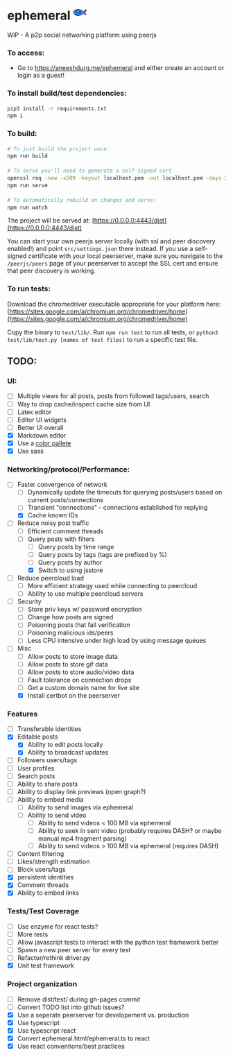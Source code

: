 <h1>
    ephemeral
    <img src="https://raw.githubusercontent.com/aneeshdurg/ephemeral/main/src/assets/logo.png"/>
</h1>

WIP - A p2p social networking platform using peerjs

### To access:

- Go to https://aneeshdurg.me/ephemeral and either create an account or login as a guest!

### To install build/test dependencies:
```bash
pip3 install -r requirements.txt
npm i
```

### To build:
```bash
# To just build the project once:
npm run build

# To serve you'll need to generate a self-signed cert
openssl req -new -x509 -keyout localhost.pem -out localhost.pem -days 365 -nodes
npm run serve

# To automatically rebuild on changes and serve:
npm run watch
```

The project will be served at: [https://0.0.0.0:4443/dist](https://0.0.0.0:4443/dist)

You can start your own peerjs server locally (with ssl and peer
discovery enabled!) and point `src/settings.json` there instead. If you use a
self-signed certificate with your local peerserver, make sure you navigate to
the `/peerjs/peers` page of your peerserver to accept the SSL cert and ensure
that peer discovery is working.

### To run tests:
Download the chromedriver executable appropriate for your platform here:
[https://sites.google.com/a/chromium.org/chromedriver/home](https://sites.google.com/a/chromium.org/chromedriver/home)

Copy the binary to `test/lib/`.
Run `npm run test` to run all tests, or `python3 test/lib/test.py [names of test
files]` to run a specific test file.

## TODO:

### UI:
- [ ] Multiple views for all posts, posts from followed tags/users, search
- [ ] Way to drop cache/inspect cache size from UI
- [ ] Latex editor
- [ ] Editor UI widgets
- [ ] Better UI overall
- [x] Markdown editor
- [x] Use a [color pallete](https://palette.ninja/#26556a-#266a63-#4bc2d0-#348790-#26636a)
- [x] Use sass

### Networking/protocol/Performance:
- [ ] Faster convergence of network
    - [ ] Dynamically update the timeouts for querying posts/users based on
      current posts/connections
    - [ ] Transient "connections" - connections established for replying
    - [x] Cache known IDs
- [ ] Reduce noisy post traffic
    - [ ] Efficient comment threads
    - [ ] Query posts with filters
        - [ ] Query posts by time range
        - [ ] Query posts by tags (tags are prefixed by %)
        - [ ] Query posts by author
        - [x] Switch to using jsstore
- [ ] Reduce peercloud load
    - [ ] More efficient strategy used while connecting to peercloud
    - [ ] Ability to use multiple peercloud servers
- [ ] Security
    - [ ] Store priv keys w/ password encryption
    - [ ] Change how posts are signed
    - [ ] Poisoning posts that fail verification
    - [ ] Poisoning malicious ids/peers
    - [ ] Less CPU intensive under high load by using message queues
- [ ] Misc
    - [ ] Allow posts to store image data
    - [ ] Allow posts to store gif data
    - [ ] Allow posts to store audio/video data
    - [ ] Fault tolerance on connection drops
    - [ ] Get a custom domain name for live site
    - [x] Install certbot on the peerserver

### Features
- [ ] Transferable identities
- [x] Editable posts
    - [x] Ability to edit posts locally
    - [x] Ability to broadcast updates
- [ ] Followers users/tags
- [ ] User profiles
- [ ] Search posts
- [ ] Ability to share posts
- [ ] Ability to display link previews (open graph?)
- [ ] Ability to embed media
    - [ ] Ability to send images via ephemeral
    - [ ] Ability to send video
        - [ ] Ability to send videos < 100 MB via ephemeral
        - [ ] Ability to seek in sent video (probably requires DASH? or maybe manual mp4 fragment parsing)
        - [ ] Ability to send videos > 100 MB via ephemeral (requires DASH)
- [ ] Content filtering
- [ ] Likes/strength estimation
- [ ] Block users/tags
- [x] persistent identities
- [x] Comment threads
- [x] Ability to embed links

### Tests/Test Coverage
- [ ] Use enzyme for react tests?
- [ ] More tests
- [ ] Allow javascript tests to interact with the python test framework better
- [ ] Spawn a new peer server for every test
- [ ] Refactor/rethink driver.py
- [x] Unit test framework

### Project organization
- [ ] Remove dist/test/ during gh-pages commit
- [ ] Convert TODO list into github issues?
- [x] Use a seperate peerserver for developement vs. production
- [x] Use typescript
- [x] Use typescript react
- [x] Convert ephemeral.html/ephemeral.ts to react
- [x] Use react conventions/best practices
